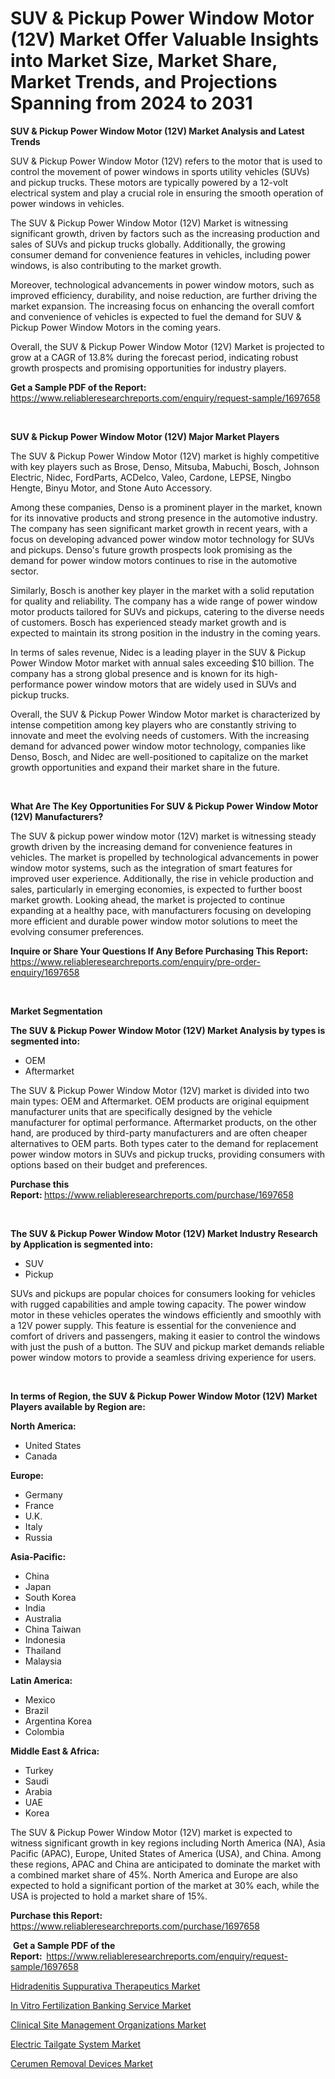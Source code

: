 <p><h1>SUV & Pickup Power Window Motor (12V) Market Offer Valuable Insights into Market Size, Market Share, Market Trends, and Projections Spanning from 2024 to 2031</h1></p><p><strong>SUV & Pickup Power Window Motor (12V) Market Analysis and Latest Trends</strong></p>
<p><p>SUV & Pickup Power Window Motor (12V) refers to the motor that is used to control the movement of power windows in sports utility vehicles (SUVs) and pickup trucks. These motors are typically powered by a 12-volt electrical system and play a crucial role in ensuring the smooth operation of power windows in vehicles.</p><p>The SUV & Pickup Power Window Motor (12V) Market is witnessing significant growth, driven by factors such as the increasing production and sales of SUVs and pickup trucks globally. Additionally, the growing consumer demand for convenience features in vehicles, including power windows, is also contributing to the market growth.</p><p>Moreover, technological advancements in power window motors, such as improved efficiency, durability, and noise reduction, are further driving the market expansion. The increasing focus on enhancing the overall comfort and convenience of vehicles is expected to fuel the demand for SUV & Pickup Power Window Motors in the coming years.</p><p>Overall, the SUV & Pickup Power Window Motor (12V) Market is projected to grow at a CAGR of 13.8% during the forecast period, indicating robust growth prospects and promising opportunities for industry players.</p></p>
<p><strong>Get a Sample PDF of the Report:&nbsp;</strong> <a href="https://www.reliableresearchreports.com/enquiry/request-sample/1697658">https://www.reliableresearchreports.com/enquiry/request-sample/1697658</a></p>
<p>&nbsp;</p>
<p><strong>SUV & Pickup Power Window Motor (12V) Major Market Players</strong></p>
<p><p>The SUV & Pickup Power Window Motor (12V) market is highly competitive with key players such as Brose, Denso, Mitsuba, Mabuchi, Bosch, Johnson Electric, Nidec, FordParts, ACDelco, Valeo, Cardone, LEPSE, Ningbo Hengte, Binyu Motor, and Stone Auto Accessory. </p><p>Among these companies, Denso is a prominent player in the market, known for its innovative products and strong presence in the automotive industry. The company has seen significant market growth in recent years, with a focus on developing advanced power window motor technology for SUVs and pickups. Denso's future growth prospects look promising as the demand for power window motors continues to rise in the automotive sector.</p><p>Similarly, Bosch is another key player in the market with a solid reputation for quality and reliability. The company has a wide range of power window motor products tailored for SUVs and pickups, catering to the diverse needs of customers. Bosch has experienced steady market growth and is expected to maintain its strong position in the industry in the coming years.</p><p>In terms of sales revenue, Nidec is a leading player in the SUV & Pickup Power Window Motor market with annual sales exceeding $10 billion. The company has a strong global presence and is known for its high-performance power window motors that are widely used in SUVs and pickup trucks.</p><p>Overall, the SUV & Pickup Power Window Motor market is characterized by intense competition among key players who are constantly striving to innovate and meet the evolving needs of customers. With the increasing demand for advanced power window motor technology, companies like Denso, Bosch, and Nidec are well-positioned to capitalize on the market growth opportunities and expand their market share in the future.</p></p>
<p>&nbsp;</p>
<p><strong>What Are The Key Opportunities For SUV & Pickup Power Window Motor (12V) Manufacturers?</strong></p>
<p><p>The SUV & pickup power window motor (12V) market is witnessing steady growth driven by the increasing demand for convenience features in vehicles. The market is propelled by technological advancements in power window motor systems, such as the integration of smart features for improved user experience. Additionally, the rise in vehicle production and sales, particularly in emerging economies, is expected to further boost market growth. Looking ahead, the market is projected to continue expanding at a healthy pace, with manufacturers focusing on developing more efficient and durable power window motor solutions to meet the evolving consumer preferences.</p></p>
<p><strong>Inquire or Share Your Questions If Any Before Purchasing This Report:</strong> <a href="https://www.reliableresearchreports.com/enquiry/pre-order-enquiry/1697658">https://www.reliableresearchreports.com/enquiry/pre-order-enquiry/1697658</a></p>
<p>&nbsp;</p>
<p><strong>Market Segmentation</strong></p>
<p><strong>The SUV & Pickup Power Window Motor (12V) Market Analysis by types is segmented into:</strong></p>
<p><ul><li>OEM</li><li>Aftermarket</li></ul></p>
<p><p>The SUV & Pickup Power Window Motor (12V) market is divided into two main types: OEM and Aftermarket. OEM products are original equipment manufacturer units that are specifically designed by the vehicle manufacturer for optimal performance. Aftermarket products, on the other hand, are produced by third-party manufacturers and are often cheaper alternatives to OEM parts. Both types cater to the demand for replacement power window motors in SUVs and pickup trucks, providing consumers with options based on their budget and preferences.</p></p>
<p><strong>Purchase this Report:&nbsp;</strong><a href="https://www.reliableresearchreports.com/purchase/1697658">https://www.reliableresearchreports.com/purchase/1697658</a></p>
<p>&nbsp;</p>
<p><strong>The SUV & Pickup Power Window Motor (12V) Market Industry Research by Application is segmented into:</strong></p>
<p><ul><li>SUV</li><li>Pickup</li></ul></p>
<p><p>SUVs and pickups are popular choices for consumers looking for vehicles with rugged capabilities and ample towing capacity. The power window motor in these vehicles operates the windows efficiently and smoothly with a 12V power supply. This feature is essential for the convenience and comfort of drivers and passengers, making it easier to control the windows with just the push of a button. The SUV and pickup market demands reliable power window motors to provide a seamless driving experience for users.</p></p>
<p>&nbsp;</p>
<p><strong>In terms of Region, the SUV & Pickup Power Window Motor (12V) Market Players available by Region are:</strong></p>
<p>
    <p> <strong> North America: </strong>
        <ul>
            <li>United States</li>
            <li>Canada</li>
        </ul>
        </p> 
    <p> <strong> Europe: </strong>
        <ul>
            <li>Germany</li>
            <li>France</li>
            <li>U.K.</li>
            <li>Italy</li>
            <li>Russia</li>
        </ul>
        </p> 
    <p> <strong> Asia-Pacific: </strong>
        <ul>
            <li>China</li>
            <li>Japan</li>
            <li>South Korea</li>
            <li>India</li>
            <li>Australia</li>
            <li>China Taiwan</li>
            <li>Indonesia</li>
            <li>Thailand</li>
            <li>Malaysia</li>
        </ul>
        </p> 
    <p> <strong> Latin America: </strong>
        <ul>
            <li>Mexico</li>
            <li>Brazil</li>
            <li>Argentina Korea</li>
            <li>Colombia</li>
        </ul>
        </p> 
    <p> <strong> Middle East & Africa: </strong>
        <ul>
            <li>Turkey</li>
            <li>Saudi</li>
            <li>Arabia</li>
            <li>UAE</li>
            <li>Korea</li>
        </ul>
    </p>
    </p>
<p><p>The SUV & Pickup Power Window Motor (12V) market is expected to witness significant growth in key regions including North America (NA), Asia Pacific (APAC), Europe, United States of America (USA), and China. Among these regions, APAC and China are anticipated to dominate the market with a combined market share of 45%. North America and Europe are also expected to hold a significant portion of the market at 30% each, while the USA is projected to hold a market share of 15%.</p></p>
<p><strong>Purchase this Report: </strong><a href="https://www.reliableresearchreports.com/purchase/1697658">https://www.reliableresearchreports.com/purchase/1697658</a></p>
<p>&nbsp;<strong>Get a Sample PDF of the Report:&nbsp;&nbsp;</strong><a href="https://www.reliableresearchreports.com/enquiry/request-sample/1697658">https://www.reliableresearchreports.com/enquiry/request-sample/1697658</a></p>
<p><strong></strong></p>
<p><p><a href="https://medium.com/@olgabauch163/hidradenitis-suppurativa-therapeutics-market-analysis-and-sze-forecasted-for-period-from-2024-to-6efc3bc0d58e">Hidradenitis Suppurativa Therapeutics Market</a></p><p><a href="https://medium.com/@olgabauch163/in-vitro-fertilization-banking-service-market-competitive-analysis-market-trends-and-forecast-to-80dfdb150d12">In Vitro Fertilization Banking Service Market</a></p><p><a href="https://issuu.com/reportprime-2/docs/clinical-site-management-organizations-market-size">Clinical Site Management Organizations Market</a></p><p><a href="https://github.com/indrystar/Market-Research-Report-List-2/blob/main/electric-tailgate-system-market.md">Electric Tailgate System Market</a></p><p><a href="https://issuu.com/reportprime-2/docs/cerumen-removal-devices-market-size-2030.pptx">Cerumen Removal Devices Market</a></p></p>